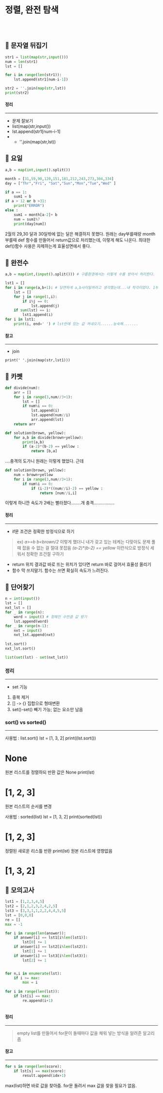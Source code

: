 # 정렬, 완전 탐색
<br>
<br>

## :mega: 문자열 뒤집기 
```python
str1 = list(map(str,input()))
num = len(str1)
lst = []

for i in range(len(str1)):
	lst.append(str1[num-i-1])

str2 = ''.join(map(str,lst))
print(str2)
```
#### 정리 
-------------
* 문제 잘보기
* list(map(str,input())
* lst.append(str1[num-i-1]
* * ''.join(map(str,lst))


## :mega: 요일

```python
a,b = map(int,input().split())

month = [31,59,90,120,151,181,212,243,273,304,334]
day = ["Thr","Fri", "Sat","Sun","Mon","Tue","Wed" ]

if a == 1:
    sum1 = b 
if a > 12 or b >31:
    print("ERROR")
else :
    sum1 = month[a-2]+ b
    num = sum1%7
    print(day[num])
```
2월의 29,30 달과 30일밖에 없는 달은 해결하지 못했다. 
원래는 day부를때랑 month 부를때 def 함수를 만들어서 return값으로 처리했는데, 이렇게 해도 나온다. 최대한 def()함수 사용은 자제하는게 효율성면에서 좋다.

## :mega: 완전수

```python
a,b = map(int,(input().split())) # 구름환경에서는 이렇게 수를 받아서 처리한다. 

lst1 = []
for i in range(a,b+1): # 당연하게 a,b사이일꺼라고 생각했는데...내 착각이었다. 1부터 6일수도 있는거자나  방심하지 않기
	lst = []
	for j in range(1,i):
		if i%j == 0:
			lst.append(j)
	if sum(lst) == i:
		lst1.append(i)
for i in lst1:
	print(i, end=' ') # lst안에 있는 값 꺼내오기......능숙해.......
```
#### 참고
-------------
* join
```
print(' '.join(map(str,lst1)))
```
## :mega: 카펫
```python
def divide(num):
    arr = [] 
    for i in range(3,num//3+1):
        lst = []
        if num%i == 0:
            lst.append(i)
            lst.append(num//i)
            arr.append(lst)
    return arr

def solution(brown, yellow):
    for a,b in divide(brown+yellow):
        print(a,b)
        if (a-2)*(b-2) == yellow :
            return [b,a]
```
....충격의 도가니 원래는 이렇게 했었다. 근데 

```python
def solution(brown, yellow):
    num = brown+yellow
    for i in range(3,num//3+1):
        if num%i == 0:
            if (i-2)*((num//i)-2) == yellow :
                return [num//i,i]
```
이렇게 하니깐 속도가 2배는 빨라졌다........개 충격.................

#### 정리 
-------------
* if문 조건은 정확한 방정식으로 하기
> ex) _a>=b b<brown/2_ 이렇게 했더니 내가 갖고 있는 테케는 다맞아도 문제 풀 때 잡을 수 없는 걸 절대 못잡음 _(a-2)*(b-2) == yellow_ 이런식으로 방정식 세워서 정확한 조건절 구하기
* return 위치
결과값 바로 뜨는 위치가 있다면 return 바로 걸어서 효율성 올리기
* 함수 막 쓰지말기.
함수는 쓰면 확실히 속도가 느려진다. 




## :mega: 단어찾기 

```python
n = int(input())
lst = []
nxt_lst = []
for _ in range(n):
    word = input() # 정해진 수만큼 값 받기
    lst.append(word)
for _ in range(n-1):
    nxt = input()
    nxt_lst.append(nxt)
    
lst.sort()
nxt_lst.sort()

list(set(lst) - set(nxt_lst))
```

### 정리 
-------------
* set 기능
1. 중복 제거
2. [] -> {} 집합으로 형태변환
3. set()-set() 빼기 가능; 없는 요소만 남음

### sort() vs sorted() 
-------------
사용법 : list.sort()
lst = [1, 3, 2]
print((lst.sort())
# None 
원본 리스트를 정렬하되 반환 값은 None
print(lst)
# [1, 2, 3]
원본 리스트의 순서를 변경

사용법 : sorted(list)
lst = [1, 3, 2]
print(sorted(lst))
# [1, 2, 3]
정렬된 새로운 리스틀 반환
print(lst)
원본 리스트에 영향없음
# [1, 3, 2]


## :mega: 모의고사 

```python
lst1 = [1,2,3,4,5]
lst2 = [2,1,2,3,2,4,2,5]
lst3 = [3,3,1,1,2,2,4,4,5,5]
lst = [0,0,0]
re = []
max = -1

for i in range(len(answer)):
    if answer[i] == lst1[i%len(lst1)]:
        lst[0] += 1
    if answer[i] == lst2[i%len(lst2)]:
        lst[1] += 1
    if answer[i] == lst3[i%len(lst3)]:
        lst[2] += 1


for n,i in enumerate(lst):
    if i >= max:
        max = i
        
for i in range(len(lst)):
    if lst[i] == max:
        re.append(i+1)
 
 ```

#### 정리 
-------------
> empty list를 만들어서 for문이 돌때마다 값을 채워 넣는 방식을 알려준 알고리즘


#### 참고
-----------------

```python
for s in range(len(score):
    if lst[s] == max(score):
        result.append(idx+1)
```

max(list)하면 바로 값을 찾아줌. for문 돌려서 max 값을 찾을 필요가 없음.
            





